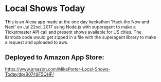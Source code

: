 # Local Shows Today

This is an Alexa app made at the one day hackathon 'Hack the Now and Next' on Jul 22nd, 2017 using Node.js with superagent to make a Ticketmaster API call and present shows available for US cities. The llambda code would get zipped in a file with the superagent library to make a request and uploaded to aws.

## Deployed to Amazon App Store:
https://www.amazon.com/MikePorter-Local-Shows-Today/dp/B0746F5QHF/
